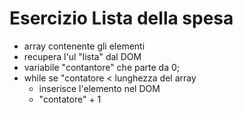 # Esercizio Lista della spesa

- array contenente gli elementi
- recupera l'ul "lista" dal DOM
- variabile "contantore" che parte da 0;
- while se "contatore < lunghezza del array
    - inserisce l'elemento nel DOM
    - "contatore" + 1